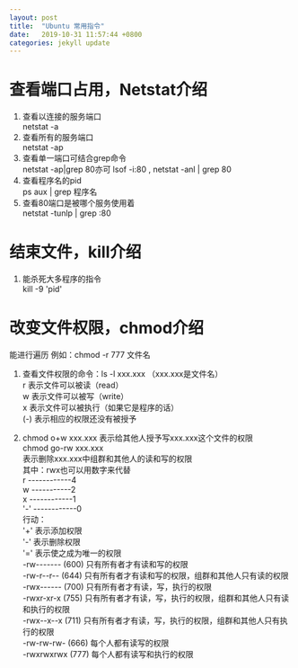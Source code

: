 ```yaml
---
layout: post
title:  "Ubuntu 常用指令"
date:   2019-10-31 11:57:44 +0800
categories: jekyll update
---
```

# 查看端口占用，Netstat介绍    
 1. 查看以连接的服务端口  
       netstat -a  
 2. 查看所有的服务端口  
      netstat -ap  
 3. 查看单一端口可结合grep命令  
      netstat -ap|grep 80亦可 lsof -i:80 , netstat -anl | grep 80
 4. 查看程序名的pid  
      ps aux | grep 程序名
 5. 查看80端口是被哪个服务使用着  
      netstat -tunlp | grep :80  

# 结束文件，kill介绍    
 1. 能杀死大多程序的指令  
    kill -9 'pid'

# 改变文件权限，chmod介绍  
能进行遍历 例如：chmod -r 777 文件名

1. 查看文件权限的命令：ls -l xxx.xxx （xxx.xxx是文件名）  
r 表示文件可以被读（read）  
w 表示文件可以被写（write）  
x 表示文件可以被执行（如果它是程序的话）  
(-) 表示相应的权限还没有被授予  

2. chmod o+w xxx.xxx
表示给其他人授予写xxx.xxx这个文件的权限  
chmod go-rw xxx.xxx  
表示删除xxx.xxx中组群和其他人的读和写的权限  
其中：rwx也可以用数字来代替  
r ------------4  
w -----------2  
x ------------1  
'-' ------------0  
行动：  
'+' 表示添加权限  
'-' 表示删除权限  
'=' 表示使之成为唯一的权限  
-rw------- (600) 只有所有者才有读和写的权限  
-rw-r--r-- (644) 只有所有者才有读和写的权限，组群和其他人只有读的权限  
-rwx------ (700) 只有所有者才有读，写，执行的权限  
-rwxr-xr-x (755) 只有所有者才有读，写，执行的权限，组群和其他人只有读和执行的权限  
-rwx--x--x (711) 只有所有者才有读，写，执行的权限，组群和其他人只有执行的权限  
-rw-rw-rw- (666) 每个人都有读写的权限  
-rwxrwxrwx (777) 每个人都有读写和执行的权限  


